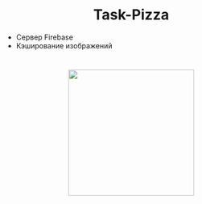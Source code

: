 <h1 align="center">
 Task-Pizza
</h1>

  + Сервер Firebase 
  + Кэширование изображений

<h1 align="center">
    <img src="https://github.com/ArturKondratev/Task-Pizza/blob/main/screen/g1.gif?raw=true" width="250">
</h1>
